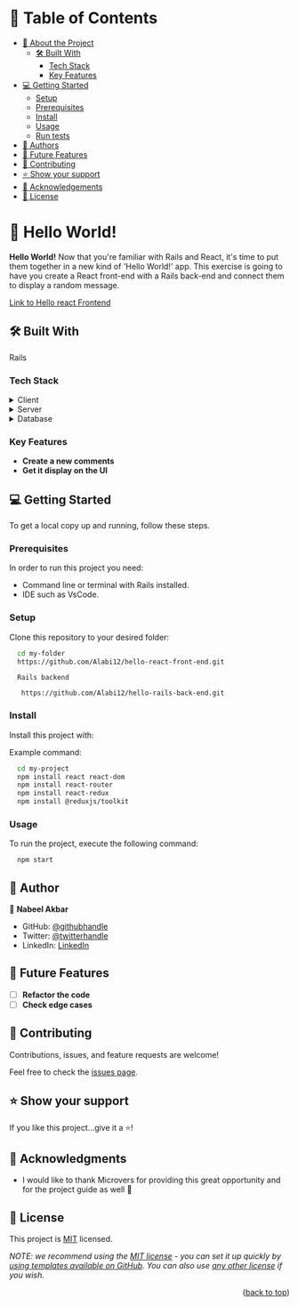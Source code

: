 <a name="readme-top"></a>

# 📗 Table of Contents

- [📖 About the Project](#about-project)
  - [🛠 Built With](#built-with)
    - [Tech Stack](#tech-stack)
    - [Key Features](#key-features)
- [💻 Getting Started](#getting-started)
  - [Setup](#setup)
  - [Prerequisites](#prerequisites)
  - [Install](#install)
  - [Usage](#usage)
  - [Run tests](#run-tests)
- [👥 Authors](#authors)
- [🔭 Future Features](#future-features)
- [🤝 Contributing](#contributing)
- [⭐️ Show your support](#support)
- [🙏 Acknowledgements](#acknowledgements)
- [📝 License](#license)

# 📖 Hello World! <a name="about-project"></a>

**Hello World!**
Now that you're familiar with Rails and React, it's time to put them together in a new kind of 'Hello World!' app. This exercise is going to have you create a React front-end with a Rails back-end and connect them to display a random message. 

[Link to Hello react Frontend](https://github.com/studiosnabeel/hello_rails_frontend)

## 🛠 Built With <a name="built-with"></a>

Rails

### Tech Stack <a name="tech-stack"></a>

<details>
  <summary>Client</summary>
</details>

<details>
  <summary>Server</summary>
</details>

<details>
<summary>Database</summary>
</details>

### Key Features <a name="key-features"></a>

- **Create a new comments**
- **Get it display on the UI**

## 💻 Getting Started <a name="getting-started"></a>

To get a local copy up and running, follow these steps.

### Prerequisites

In order to run this project you need:

- Command line or terminal with Rails installed.
- IDE such as VsCode.

### Setup

Clone this repository to your desired folder:

```sh
  cd my-folder
  https://github.com/Alabi12/hello-react-front-end.git
```
```
  Rails backend

   https://github.com/Alabi12/hello-rails-back-end.git
```

### Install

Install this project with:

Example command:

```sh
  cd my-project
  npm install react react-dom
  npm install react-router
  npm install react-redux
  npm install @reduxjs/toolkit
```

### Usage

To run the project, execute the following command:

```sh
  npm start
```

## 👥 Author <a name="authors"></a>

👤 **Nabeel Akbar**

- GitHub: [@githubhandle](https://github.com/studiosnabeel)
- Twitter: [@twitterhandle](https://twitter.com/StudiosNabeel)
- LinkedIn: [LinkedIn](https://www.linkedin.com/in/studiosnabeel/)

## 🔭 Future Features <a name="future-features"></a>

- [ ] **Refactor the code**
- [ ] **Check edge cases**

## 🤝 Contributing <a name="contributing"></a>

Contributions, issues, and feature requests are welcome!

Feel free to check the [issues page](https://github.com/studiosnabeel/hello_rails_frontend/issues).

## ⭐️ Show your support <a name="support"></a>

If you like this project...give it a ⭐️!

## 🙏 Acknowledgments <a name="acknowledgements"></a>

- I would like to thank Microvers for providing this great opportunity and for the project guide as well 👏

## 📝 License <a name="license"></a>

This project is [MIT](https://github.com/studiosnabeel/hello_rails_frontend/tree/front-end#license) licensed.

_NOTE: we recommend using the [MIT license](https://choosealicense.com/licenses/mit/) - you can set it up quickly by [using templates available on GitHub](https://docs.github.com/en/communities/setting-up-your-project-for-healthy-contributions/adding-a-license-to-a-repository). You can also use [any other license](https://choosealicense.com/licenses/) if you wish._

<p align="right">(<a href="#readme-top">back to top</a>)</p>
